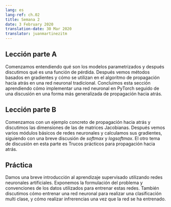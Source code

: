 ```yaml
---
lang: es
lang-ref: ch.02
title: Semana 2
date: 3 February 2020
translation-date: 30 Mar 2020
translator: juanmartinezitm
---
```


<!--
## Lecture part A

We start by understanding what parametrised models are and then discuss what a loss function is. We then look at Gradient-based methods and how it's used in the backpropagation algorithm in a traditional neural network. We conclude this section by learning how to implement a neural network in PyTorch followed by a discussion on a more generalized form of backpropagation.
-->

## Lección parte A

Comenzamos entendiendo qué son los modelos parametrizados y después discutimos qué es una función de pérdida. Después vemos métodos basados en gradientes y cómo se utilizan en el algoritmo de propagación hacia atrás en una red neuronal tradicional. Concluimos esta sección aprendiendo cómo implementar una red neuronal en PyTorch seguido de una discusión en una forma más generalizada de propagación hacia atrás.

<!--
## Lecture part B

We begin with a concrete example of backpropagation and discuss the dimensions of Jacobian matrices. We then look at various basic neural net modules and compute their gradients, followed by a brief discussion on softmax and logsoftmax. The other topic of discussion in this part is Practical Tricks for backpropagation.
-->

## Lección parte B

Comenzamos con un ejemplo concreto de propagación hacia atrás y discutimos las dimensiones de las de matrices Jacobianas. Después vemos varios módulos básicos de redes neuronales y calculamos sus gradientes, siguiendo con una breve discusión de *softmax* y *logsoftmax*. El otro tema de discusión en esta parte es Trucos prácticos para propagación hacia atrás. 

<!--
## Practicum

We give a brief introduction to supervised learning using artificial neural networks. We expound on the problem formulation and conventions of data used to train these networks. We also discuss how to train a neural network for multi class classification, and how to perform inference once the network is trained.
-->

## Práctica

Damos una breve introducción al aprendizaje supervisado utilizando redes neuronales artificiales. Exponemos la formulación del problema y convenciones de los datos utilizados para entrenar estas redes. También discutimos cómo entrenar una red neuronal para realizar una clasificación multi clase, y cómo realizar infrerencias una vez que la red se ha entrenado.
